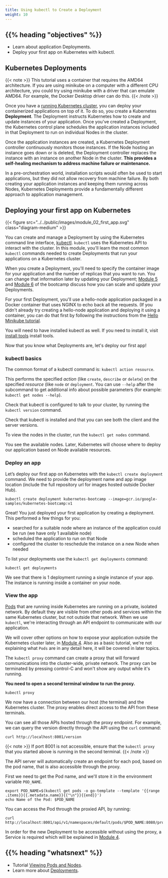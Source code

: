 ```yaml
---
title: Using kubectl to Create a Deployment
weight: 10
---
```


## {{% heading "objectives" %}}

* Learn about application Deployments.
* Deploy your first app on Kubernetes with kubectl.

## Kubernetes Deployments

{{< note >}}
This tutorial uses a container that requires the AMD64 architecture. If you are using
minikube on a computer with a different CPU architecture, you could try using minikube with
a driver that can emulate AMD64. For example, the Docker Desktop driver can do this.
{{< /note >}}

Once you have a [running Kubernetes cluster](/docs/tutorials/kubernetes-basics/create-cluster/cluster-intro/),
you can deploy your containerized applications on top of it. To do so, you create a
Kubernetes **Deployment**. The Deployment instructs Kubernetes how to create and
update instances of your application. Once you've created a Deployment, the Kubernetes
control plane schedules the application instances included in that Deployment to run
on individual Nodes in the cluster.

Once the application instances are created, a Kubernetes Deployment controller continuously
monitors those instances. If the Node hosting an instance goes down or is deleted,
the Deployment controller replaces the instance with an instance on another Node
in the cluster. **This provides a self-healing mechanism to address machine failure
or maintenance.**

In a pre-orchestration world, installation scripts would often be used to start
applications, but they did not allow recovery from machine failure. By both creating
your application instances and keeping them running across Nodes, Kubernetes Deployments
provide a fundamentally different approach to application management.

## Deploying your first app on Kubernetes

{{< figure src="../../public/images/module_02_first_app.svg" class="diagram-medium" >}}

You can create and manage a Deployment by using the Kubernetes command line interface,
[kubectl](/docs/reference/kubectl/). `kubectl` uses the Kubernetes API to interact
with the cluster. In this module, you'll learn the most common `kubectl` commands
needed to create Deployments that run your applications on a Kubernetes cluster.

When you create a Deployment, you'll need to specify the container image for your
application and the number of replicas that you want to run. You can change that
information later by updating your Deployment; [Module 5](/docs/tutorials/kubernetes-basics/scale/scale-intro/)
and [Module 6](/docs/tutorials/kubernetes-basics/update/update-intro/) of the bootcamp
discuss how you can scale and update your Deployments.

For your first Deployment, you'll use a hello-node application packaged in a Docker
container that uses NGINX to echo back all the requests. (If you didn't already try
creating a hello-node application and deploying it using a container, you can do
that first by following the instructions from the [Hello Minikube tutorial](/docs/tutorials/hello-minikube/).

You will need to have installed kubectl as well. If you need to install it, visit
[install tools](/docs/tasks/tools/#kubectl) install tools.

Now that you know what Deployments are, let's deploy our first app!

### kubectl basics

The common format of a kubectl command is: `kubectl action resource`.

This performs the specified _action_ (like `create`, `describe` or `delete`) on the
specified _resource_ (like `node` or `deployment`. You can use `--help` after the
subcommand to get additional info about possible parameters (for example: `kubectl get nodes --help`).

Check that kubectl is configured to talk to your cluster, by running the `kubectl version` command.

Check that kubectl is installed and that you can see both the client and the server versions.

To view the nodes in the cluster, run the `kubectl get nodes` command.

You see the available nodes. Later, Kubernetes will choose where to deploy our
application based on Node available resources.

### Deploy an app

Let’s deploy our first app on Kubernetes with the `kubectl create deployment` command.
We need to provide the deployment name and app image location (include the full
repository url for images hosted outside Docker Hub).

```shell
kubectl create deployment kubernetes-bootcamp --image=gcr.io/google-samples/kubernetes-bootcamp:v1
```

Great! You just deployed your first application by creating a deployment. This performed a few things for you:

* searched for a suitable node where an instance of the application could be run (we have only 1 available node)
* scheduled the application to run on that Node
* configured the cluster to reschedule the instance on a new Node when needed

To list your deployments use the `kubectl get deployments` command:

```shell
kubectl get deployments
```

We see that there is 1 deployment running a single instance of your app. The instance
is running inside a container on your node.

### View the app

[Pods](/docs/concepts/workloads/pods/) that are running inside Kubernetes are running
on a private, isolated network. By default they are visible from other pods and services
within the same Kubernetes cluster, but not outside that network. When we use `kubectl`,
we're interacting through an API endpoint to communicate with our application.

We will cover other options on how to expose your application outside the Kubernetes
cluster later, in [Module 4](/docs/tutorials/kubernetes-basics/expose/).
Also as a basic tutorial, we're not explaining what `Pods` are in any
detail here, it will be covered in later topics.

The `kubectl proxy` command can create a proxy that will forward communications
into the cluster-wide, private network. The proxy can be terminated by pressing
control-C and won't show any output while it's running.

**You need to open a second terminal window to run the proxy.**

```shell
kubectl proxy
```
We now have a connection between our host (the terminal) and the Kubernetes cluster.
The proxy enables direct access to the API from these terminals.

You can see all those APIs hosted through the proxy endpoint. For example, we can
query the version directly through the API using the `curl` command:

```shell
curl http://localhost:8001/version
```

{{< note >}}
If port 8001 is not accessible, ensure that the `kubectl proxy` that you started
above is running in the second terminal.
{{< /note >}}

The API server will automatically create an endpoint for each pod, based on the
pod name, that is also accessible through the proxy.

First we need to get the Pod name, and we'll store it in the environment variable `POD_NAME`.

```shell
export POD_NAME=$(kubectl get pods -o go-template --template '{{range .items}}{{.metadata.name}}{{"\n"}}{{end}}')
echo Name of the Pod: $POD_NAME
```

You can access the Pod through the proxied API, by running:

```shell
curl http://localhost:8001/api/v1/namespaces/default/pods/$POD_NAME:8080/proxy/
```

In order for the new Deployment to be accessible without using the proxy, a Service
is required which will be explained in [Module 4](/docs/tutorials/kubernetes-basics/expose/).

## {{% heading "whatsnext" %}}

* Tutorial [Viewing Pods and Nodes](/docs/tutorials/kubernetes-basics/explore/explore-intro/).
* Learn more about [Deployments](/docs/concepts/workloads/controllers/deployment/).
